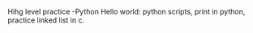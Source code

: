 Hihg level practice
-Python Hello world: python scripts, print in python, practice linked list in c.